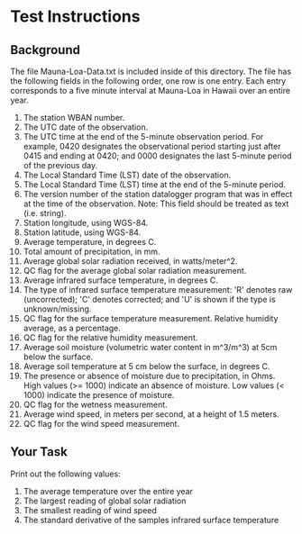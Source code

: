 # Test Instructions

## Background 
The file Mauna-Loa-Data.txt is included inside of this directory. The file has the following fields in the following 
order, one row is one entry. Each entry corresponds to a five minute interval at Mauna-Loa in Hawaii over an entire 
year.

1. The station WBAN number.
2. The UTC date of the observation.
3. The UTC time at the end of the 5-minute observation period. For example, 0420 designates the observational
period starting just after 0415 and ending at 0420; and 0000 designates the last 5-minute period of the previous day.
4. The Local Standard Time (LST) date of the observation.
5. The Local Standard Time (LST) time at the end of the 5-minute period.
6. The version number of the station datalogger program that was in effect at the time of the observation.
Note: This field should be treated as text (i.e. string).
7. Station longitude, using WGS-84.
8. Station latitude, using WGS-84.
9. Average temperature, in degrees C.
10. Total amount of precipitation, in mm.
11. Average global solar radiation received, in watts/meter^2.
12. QC flag for the average global solar radiation measurement.
13. Average infrared surface temperature, in degrees C.
14. The type of infrared surface temperature measurement: 'R' denotes raw (uncorrected); 'C' denotes corrected;
and 'U' is shown if the type is unknown/missing.
15. QC flag for the surface temperature measurement.
 Relative humidity average, as a percentage.
16. QC flag for the relative humidity measurement.
17. Average soil moisture (volumetric water content in m^3/m^3) at 5cm below the surface.
18. Average soil temperature at 5 cm below the surface, in degrees C.
19. The presence or absence of moisture due to precipitation, in Ohms. High values (>= 1000) indicate an
absence of moisture.  Low values (< 1000) indicate the presence of moisture.
20. QC flag for the wetness measurement.
21. Average wind speed, in meters per second, at a height of 1.5 meters.
22. QC flag for the wind speed measurement.

## Your Task

Print out the following values:

1. The average temperature over the entire year
2. The largest reading of global solar radiation
3. The smallest reading of wind speed
4. The standard derivative of the samples infrared surface temperature
